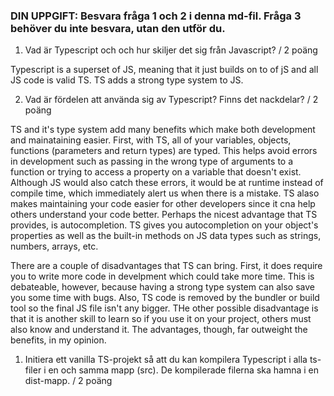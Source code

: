 ### DIN UPPGIFT: Besvara fråga 1 och 2 i denna md-fil. Fråga 3 behöver du inte besvara, utan den utför du.

1. Vad är Typescript och och hur skiljer det sig från Javascript? / 2 poäng

Typescript is a superset of JS, meaning that it just builds on to of jS and all JS code is valid TS. TS adds a strong type system to JS.

2. Vad är fördelen att använda sig av Typescript? Finns det nackdelar? / 2 poäng

TS and it's type system add many benefits which make both development and mainataining easier. First, with TS, all of your variables, objects, functions (parameters and return types) are typed. This helps avoid errors in development such as passing in the wrong type of arguments to a function or trying to access a property on a variable that doesn't exist. Although JS would also catch these errors, it would be at runtime instead of compile time, which immediately alert us when there is a mistake. TS alaso makes maintaining your code easier for other developers since it cna help others understand your code better. Perhaps the nicest advantage that TS provides, is autocompletion. TS gives you autocompletion on your object's properties as well as the built-in methods on JS data types such as strings, numbers, arrays, etc.

There are a couple of disadvantages that TS can bring. First, it does require you to write more code in develpment which could take more time. This is debateable, however, because having a strong type system can also save you some time with bugs. Also, TS code is removed by the bundler or build tool so the final JS file isn't any bigger. THe other possible disadvantage is that it is another skill to learn so if you use it on your project, others must also know and understand it. The advantages, though, far outweight the benefits, in my opinion.

1. Initiera ett vanilla TS-projekt så att du kan kompilera
   Typescript i alla ts-filer i en och samma mapp (src). De kompilerade filerna ska hamna i en dist-mapp. / 2 poäng
